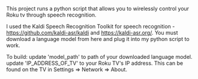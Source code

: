 This project runs a python script that allows you to wirelessly control your Roku tv through speech recognition.  

I used the Kaldi Speech Recognition Toolkit for speech recognition - https://github.com/kaldi-asr/kaldi and https://kaldi-asr.org/.
You must download a language model from here and plug it into my python script to work. 

To build: 
  update 'model_path' to path of your downloaded language model.
  update 'IP_ADDRESS_OF_TV' to your Roku TV's IP address. This can be found on the TV in Settings => Network => About. 
